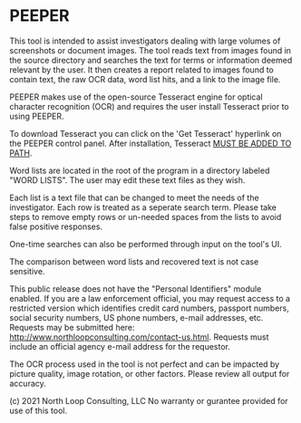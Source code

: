 # PEEPER
This tool is intended to assist investigators dealing with large volumes of screenshots or document images. The tool reads text from images found in the source directory and searches the text for terms or information deemed relevant by the user.  It then creates a report related to images found to contain text, the raw OCR data, word list hits, and a link to the image file.

PEEPER makes use of the open-source Tesseract engine for optical character recognition (OCR) and requires the user install Tesseract prior to using PEEPER.

To download Tesseract you can click on the 'Get Tesseract' hyperlink on the PEEPER control panel. After installation, Tesseract [MUST BE ADDED TO PATH](https://medium.com/quantrium-tech/installing-and-using-tesseract-4-on-windows-10-4f7930313f82).

Word lists are located in the root of the program in a directory labeled "WORD LISTS". The user may edit these text files as they wish.


Each list is a text file that can be changed to meet the needs of the investigator. Each row is treated as a seperate search term. Please take steps to remove empty rows or un-needed spaces from the lists to avoid false positive responses.

One-time searches can also be performed through input on the tool's UI.

The comparison between word lists and recovered text is not case sensitive.

This public release does not have the "Personal Identifiers" module enabled. If you are a law enforcement official, you may request access to a restricted version which identifies credit card numbers, passport numbers, social security numbers, US phone numbers, e-mail addresses, etc.  Requests may be submitted here: http://www.northloopconsulting.com/contact-us.html.  Requests must include an official agency e-mail address for the requestor.

The OCR process used in the tool is not perfect and can be impacted by picture quality, image rotation, or other factors. Please review all output for accuracy.

(c) 2021 North Loop Consulting, LLC  No warranty or gurantee provided for use of this tool.
